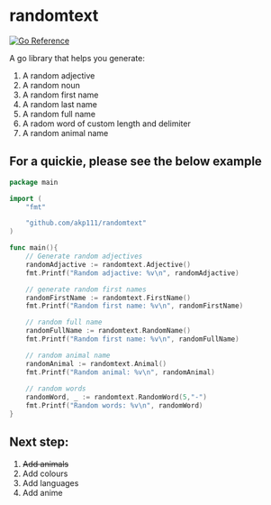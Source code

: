 # randomtext

[![Go Reference](https://pkg.go.dev/badge/github.com/akp111/randomtext/tree/v1.0.0.svg)](https://pkg.go.dev/github.com/akp111/randomtext/tree/v1.0.0)

A go library that helps you generate:
1. A random adjective
2. A random noun
3. A random first name
4. A random last name
5. A random full name
6. A radom word of custom length and delimiter
7. A random animal name

## For a quickie, please see the below example

```go
package main

import (
	"fmt"

	"github.com/akp111/randomtext"
)

func main(){
	// Generate random adjectives
	randomAdjactive := randomtext.Adjective()
	fmt.Printf("Random adjactive: %v\n", randomAdjactive)

	// generate random first names
	randomFirstName := randomtext.FirstName()
	fmt.Printf("Random first name: %v\n", randomFirstName)

	// random full name
	randomFullName := randomtext.RandomName()
	fmt.Printf("Random first name: %v\n", randomFullName)

	// random animal name
	randomAnimal := randomtext.Animal()
	fmt.Printf("Random animal: %v\n", randomAnimal)
	
	// random words
	randomWord, _ := randomtext.RandomWord(5,"-")
	fmt.Printf("Random words: %v\n", randomWord)
}
```

## Next step:

1. ~~Add animals~~
2. Add colours
3. Add languages
4. Add anime



